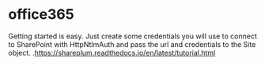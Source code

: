 # office365
Getting started is easy. Just create some credentials you will use to connect to SharePoint with HttpNtlmAuth and pass the url and credentials to the Site object. .https://shareplum.readthedocs.io/en/latest/tutorial.html
